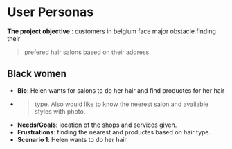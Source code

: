 # User Personas

**The project objective** : customers in belgium face major obstacle finding
their

> prefered hair salons based on their address.

## Black women

- **Bio**: Helen wants for salons to do her hair and find productes for her hair
- > type. Also would like to know the neerest salon and available styles with
  > photo.
- **Needs/Goals**: location of the shops and services given.
- **Frustrations**: finding the nearest and productes based on hair type.
- **Scenario 1**: Helen wants to do her hair.
